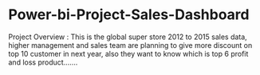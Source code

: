 # Power-bi-Project-Sales-Dashboard
Project Overview : This is the global super store 2012 to 2015 sales data, higher management and sales team are planning to give more discount on top 10 customer in next year, also they want to know which is top 6 profit and loss product.......
